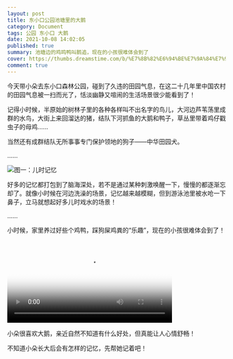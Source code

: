 ```yaml
---
layout: post
title: 东小口公园池塘里的大鹅
category: Document
tags: 公园 东小口 大鹅
date: 2021-10-08 14:02:05
published: true
summary: 池塘边的鸡鸣鸭叫鹅追，现在的小孩很难体会到了
cover: https://thumbs.dreamstime.com/b/%E7%8B%82%E6%94%BE%E7%9A%84%E7%94%9F-%E5%9C%A8%E6%B1%A0%E5%A1%98-32487518.jpg
comment: true
---
```


今天带小朵去东小口森林公园，碰到了久违的田园气息，在这二十几年里中国农村的田园气息被一扫而光了，恬淡幽静又喧闹的生活场景很少能看到了！

记得小时候，半原始的树林子里的各种各样叫不出名字的鸟儿，大河边芦苇荡里成群的水鸟，大街上来回溜达的猪，结队下河抓鱼的大鹅和鸭子，草丛里带着鸡仔戳虫子的母鸡……

当然还有成群结队无所事事专门保护领地的狗子——中华田园犬。

……

![图一：儿时记忆](https://img.doooor.net/img/forum/201309/04/233635jz929g2l03kq9ld0.jpg)

好多的记忆都打包到了脑海深处，若不是通过某种刺激唤醒一下，慢慢的都逐渐忘却了。就像小时候在河边洗澡的场景，记忆越来越模糊，但到游泳池里被水呛一下鼻子，立马就想起好多儿时戏水的场景！

……

小时候，家里养过好些个鸡鸭，踩狗屎鸡粪的“乐趣”，现在的小孩很难体会到了！

<!--
[![东小口森林公园的大鹅](//ci.xiaohongshu.com/7f0d5b01-e9f4-477f-9484-5c5a3f5d202b?imageView2/2/w/1080/format/jpg)](https://www.xiaohongshu.com/discovery/item/616019fe0000000001024bbe)
-->

<video class="xhs_video" controls="controls" objectfit="contain" width="380px" poster="//ci.xiaohongshu.com/7f0d5b01-e9f4-477f-9484-5c5a3f5d202b?imageView2/2/w/1080/format/jpg" src="616019fe0000000001024bbe"></video>

小朵很喜欢大鹅，亲近自然不知道有什么好处，但真能让人心情舒畅！

不知道小朵长大后会有怎样的记忆，先帮她记着吧！

